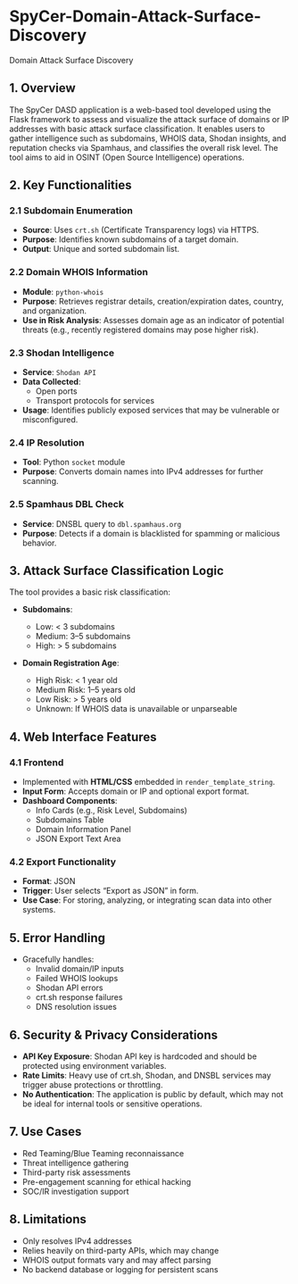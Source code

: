 # SpyCer-Domain-Attack-Surface-Discovery
Domain Attack Surface Discovery

## **1. Overview**

The SpyCer DASD application is a web-based tool developed using the Flask framework to assess and visualize the attack surface of domains or IP addresses with basic attack surface classification. It enables users to gather intelligence such as subdomains, WHOIS data, Shodan insights, and reputation checks via Spamhaus, and classifies the overall risk level. The tool aims to aid in OSINT (Open Source Intelligence) operations.


## **2. Key Functionalities**

### **2.1 Subdomain Enumeration**
- **Source**: Uses `crt.sh` (Certificate Transparency logs) via HTTPS.
- **Purpose**: Identifies known subdomains of a target domain.
- **Output**: Unique and sorted subdomain list.

### **2.2 Domain WHOIS Information**
- **Module**: `python-whois`
- **Purpose**: Retrieves registrar details, creation/expiration dates, country, and organization.
- **Use in Risk Analysis**: Assesses domain age as an indicator of potential threats (e.g., recently registered domains may pose higher risk).

### **2.3 Shodan Intelligence**
- **Service**: `Shodan API`
- **Data Collected**:
  - Open ports
  - Transport protocols for services
- **Usage**: Identifies publicly exposed services that may be vulnerable or misconfigured.

### **2.4 IP Resolution**
- **Tool**: Python `socket` module
- **Purpose**: Converts domain names into IPv4 addresses for further scanning.

### **2.5 Spamhaus DBL Check**
- **Service**: DNSBL query to `dbl.spamhaus.org`
- **Purpose**: Detects if a domain is blacklisted for spamming or malicious behavior.


## **3. Attack Surface Classification Logic**

The tool provides a basic risk classification:
- **Subdomains**:
  - Low: < 3 subdomains
  - Medium: 3–5 subdomains
  - High: > 5 subdomains

- **Domain Registration Age**:
  - High Risk: < 1 year old
  - Medium Risk: 1–5 years old
  - Low Risk: > 5 years old
  - Unknown: If WHOIS data is unavailable or unparseable


## **4. Web Interface Features**

### **4.1 Frontend**
- Implemented with **HTML/CSS** embedded in `render_template_string`.
- **Input Form**: Accepts domain or IP and optional export format.
- **Dashboard Components**:
  - Info Cards (e.g., Risk Level, Subdomains)
  - Subdomains Table
  - Domain Information Panel
  - JSON Export Text Area

### **4.2 Export Functionality**
- **Format**: JSON
- **Trigger**: User selects “Export as JSON” in form.
- **Use Case**: For storing, analyzing, or integrating scan data into other systems.


## **5. Error Handling**
- Gracefully handles:
  - Invalid domain/IP inputs
  - Failed WHOIS lookups
  - Shodan API errors
  - crt.sh response failures
  - DNS resolution issues


## **6. Security & Privacy Considerations**
- **API Key Exposure**: Shodan API key is hardcoded and should be protected using environment variables.
- **Rate Limits**: Heavy use of crt.sh, Shodan, and DNSBL services may trigger abuse protections or throttling.
- **No Authentication**: The application is public by default, which may not be ideal for internal tools or sensitive operations.


## **7. Use Cases**
- Red Teaming/Blue Teaming reconnaissance
- Threat intelligence gathering
- Third-party risk assessments
- Pre-engagement scanning for ethical hacking
- SOC/IR investigation support


## **8. Limitations**
- Only resolves IPv4 addresses
- Relies heavily on third-party APIs, which may change
- WHOIS output formats vary and may affect parsing
- No backend database or logging for persistent scans

